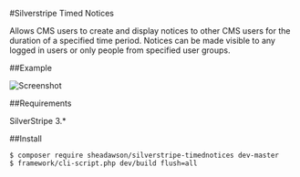 #Silverstripe Timed Notices

Allows CMS users to create and display notices to other CMS users for the duration of a specified time period. Notices can be made visible to any logged in users or only people from specified user groups.

##Example

![Screenshot](https://raw.github.com/sheadawson/silverstripe-timednotices/master/images/screenshot.png)

##Requirements

SilverStripe 3.*

##Install

	$ composer require sheadawson/silverstripe-timednotices dev-master
	$ framework/cli-script.php dev/build flush=all

